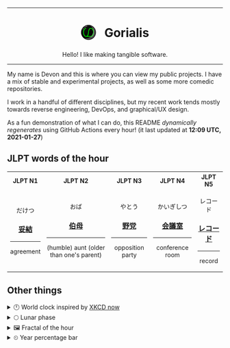***

<h1 align="center">
<sub>
    <img src="readme/resources/avatar.png" height="36">
</sub>
&nbsp;
Gorialis
</h1>
<p align="center">
Hello! I like making tangible software.
</p>

***

My name is Devon and this is where you can view my public projects. I have a mix of stable and experimental projects, as well as some more comedic repositories.

I work in a handful of different disciplines, but my recent work tends mostly towards reverse engineering, DevOps, and graphical/UX design.

As a fun demonstration of what I can do, this README *dynamically regenerates* using GitHub Actions every hour! (it last updated at **12:09 UTC, 2021-01-27**)

<h2>JLPT words of the hour</h2>
<table>
    <tr>
        <th>JLPT N1</th>
        <th>JLPT N2</th>
        <th>JLPT N3</th>
        <th>JLPT N4</th>
        <th>JLPT N5</th>
    </tr>
    <tr>
        <td>
            <p align="center">だけつ</p>
            <h3 align="center"><b><a href="https://jisho.org/search/%E5%A6%A5%E7%B5%90">妥結</a></b></h3>
            <hr>
            <p align="center">agreement</p>
        </td>
        <td>
            <p align="center">おば</p>
            <h3 align="center"><b><a href="https://jisho.org/search/%E4%BC%AF%E6%AF%8D">伯母</a></b></h3>
            <hr>
            <p align="center">(humble) aunt (older than one's parent)</p>
        </td>
        <td>
            <p align="center">やとう</p>
            <h3 align="center"><b><a href="https://jisho.org/search/%E9%87%8E%E5%85%9A">野党</a></b></h3>
            <hr>
            <p align="center">opposition party</p>
        </td>
        <td>
            <p align="center">かいぎしつ</p>
            <h3 align="center"><b><a href="https://jisho.org/search/%E4%BC%9A%E8%AD%B0%E5%AE%A4">会議室</a></b></h3>
            <hr>
            <p align="center">conference room</p>
        </td>
        <td>
            <p align="center">レコード</p>
            <h3 align="center"><b><a href="https://jisho.org/search/%E3%83%AC%E3%82%B3%E3%83%BC%E3%83%89">レコード</a></b></h3>
            <hr>
            <p align="center">record</p>
        </td>
    </tr>
</table>

<h2>Other things</h2>
<details>
<summary>🕛  World clock inspired by <a href="https://xkcd.com/now">XKCD now</a></summary>

> <img src="generated/now.png" width="512">

</details>
<details>
<summary>🌕 Lunar phase</summary>

The moon is approximately 50.46% through its phase (Full Moon).

</details>
<details>
<summary>&#x1f5bc; Fractal of the hour</summary>

> <img src="generated/fractal.png" width="512">

</details>
<details>
<summary>&#x23f2; Year percentage bar</summary>
<pre><code>2021 [█▁▁▁▁▁▁▁▁▁▁▁▁▁▁▁▁▁▁▁] 7.26%</code></pre>
</details>
